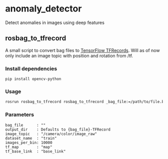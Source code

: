 # anomaly_detector
Detect anomalies in images using deep features


## rosbag_to_tfrecord

A small script to convert bag files to [TensorFlow TFRecords](https://www.tensorflow.org/tutorials/load_data/tfrecord). Will as of now only include an image topic with position and rotation from /tf.

### Install dependencies
```pip install opencv-python```

### Usage
```bash
rosrun rosbag_to_tfrecord rosbag_to_tfrecord _bag_file:=/path/to/file.bag
```

### Parameters
```
bag_file      : ""
output_dir    : Defaults to {bag_file}-TFRecord
image_topic   : "/camera/color/image_raw"
dataset_name  : "train"
images_per_bin: 10000
tf_map        : "map"
tf_base_link  : "base_link"
```